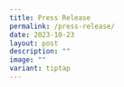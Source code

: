 ```yaml
---
title: Press Release
permalink: /press-release/
date: 2023-10-23
layout: post
description: ""
image: ""
variant: tiptap
---
```

